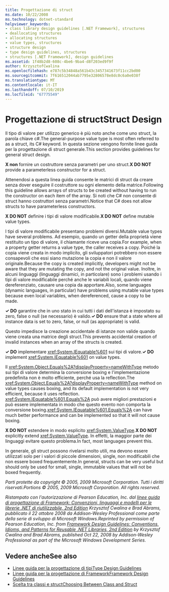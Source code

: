 ```yaml
---
title: Progettazione di struct
ms.date: 10/22/2008
ms.technology: dotnet-standard
helpviewer_keywords:
- class library design guidelines [.NET Framework], structures
- deallocating structures
- allocating structures
- value types, structures
- structure design
- type design guidelines, structures
- structures [.NET Framework], design guidelines
ms.assetid: 1f48b2d8-608c-4be6-9ba4-d8f203ed9f9f
author: KrzysztofCwalina
ms.openlocfilehash: e787c5b34848a561b43c3457341673f11cc2bd00
ms.sourcegitcommit: 7f616512044ab7795e32806578e8dc0c6a0e038f
ms.translationtype: MT
ms.contentlocale: it-IT
ms.lasthandoff: 07/10/2019
ms.locfileid: "67775549"
---
```

# <a name="struct-design"></a><span data-ttu-id="f5ba1-102">Progettazione di struct</span><span class="sxs-lookup"><span data-stu-id="f5ba1-102">Struct Design</span></span>
<span data-ttu-id="f5ba1-103">Il tipo di valore per utilizzo generico è più noto anche come uno struct, la parola chiave c#.</span><span class="sxs-lookup"><span data-stu-id="f5ba1-103">The general-purpose value type is most often referred to as a struct, its C# keyword.</span></span> <span data-ttu-id="f5ba1-104">In questa sezione vengono fornite linee guida per la progettazione di struct generale.</span><span class="sxs-lookup"><span data-stu-id="f5ba1-104">This section provides guidelines for general struct design.</span></span>  
  
 <span data-ttu-id="f5ba1-105">**X non** fornire un costruttore senza parametri per uno struct.</span><span class="sxs-lookup"><span data-stu-id="f5ba1-105">**X DO NOT** provide a parameterless constructor for a struct.</span></span>  
  
 <span data-ttu-id="f5ba1-106">Attenendosi a questa linea guida consente le matrici di struct da creare senza dover eseguire il costruttore su ogni elemento della matrice.</span><span class="sxs-lookup"><span data-stu-id="f5ba1-106">Following this guideline allows arrays of structs to be created without having to run the constructor on each item of the array.</span></span> <span data-ttu-id="f5ba1-107">Si noti che C# non consente di struct hanno costruttori senza parametri.</span><span class="sxs-lookup"><span data-stu-id="f5ba1-107">Notice that C# does not allow structs to have parameterless constructors.</span></span>  
  
 <span data-ttu-id="f5ba1-108">**X DO NOT** definire i tipi di valore modificabile.</span><span class="sxs-lookup"><span data-stu-id="f5ba1-108">**X DO NOT** define mutable value types.</span></span>  
  
 <span data-ttu-id="f5ba1-109">I tipi di valore modificabile presentano problemi diversi.</span><span class="sxs-lookup"><span data-stu-id="f5ba1-109">Mutable value types have several problems.</span></span> <span data-ttu-id="f5ba1-110">Ad esempio, quando un getter della proprietà viene restituito un tipo di valore, il chiamante riceve una copia.</span><span class="sxs-lookup"><span data-stu-id="f5ba1-110">For example, when a property getter returns a value type, the caller receives a copy.</span></span> <span data-ttu-id="f5ba1-111">Poiché la copia viene creata in modo implicito, gli sviluppatori potrebbero non essere consapevoli che essi siano mutazione la copia e non il valore originale.</span><span class="sxs-lookup"><span data-stu-id="f5ba1-111">Because the copy is created implicitly, developers might not be aware that they are mutating the copy, and not the original value.</span></span> <span data-ttu-id="f5ba1-112">Inoltre, in alcuni linguaggi (linguaggi dinamici, in particolare) sono i problemi usando i tipi di valore modificabile perché anche le variabili locali, quando viene dereferenziato, causare una copia da apportare.</span><span class="sxs-lookup"><span data-stu-id="f5ba1-112">Also, some languages (dynamic languages, in particular) have problems using mutable value types because even local variables, when dereferenced, cause a copy to be made.</span></span>  
  
 <span data-ttu-id="f5ba1-113">**✓ DO** garantire che in uno stato in cui tutti i dati dell'istanza è impostato su zero, false o null (se necessario) è valido.</span><span class="sxs-lookup"><span data-stu-id="f5ba1-113">**✓ DO** ensure that a state where all instance data is set to zero, false, or null (as appropriate) is valid.</span></span>  
  
 <span data-ttu-id="f5ba1-114">Questo impedisce la creazione accidentale di istanze non valide quando viene creata una matrice degli struct.</span><span class="sxs-lookup"><span data-stu-id="f5ba1-114">This prevents accidental creation of invalid instances when an array of the structs is created.</span></span>  
  
 <span data-ttu-id="f5ba1-115">**✓ DO** implementare <xref:System.IEquatable%601> sui tipi di valore.</span><span class="sxs-lookup"><span data-stu-id="f5ba1-115">**✓ DO** implement <xref:System.IEquatable%601> on value types.</span></span>  
  
 <span data-ttu-id="f5ba1-116">Il <xref:System.Object.Equals%2A?displayProperty=nameWithType> metodo sui tipi di valore determina la conversione boxing e l'implementazione predefinita non è molto efficiente, perché usa la reflection.</span><span class="sxs-lookup"><span data-stu-id="f5ba1-116">The <xref:System.Object.Equals%2A?displayProperty=nameWithType> method on value types causes boxing, and its default implementation is not very efficient, because it uses reflection.</span></span> <span data-ttu-id="f5ba1-117"><xref:System.IEquatable%601.Equals%2A> può avere migliori prestazioni e può essere implementata in modo che questo evento non comporta la conversione boxing.</span><span class="sxs-lookup"><span data-stu-id="f5ba1-117"><xref:System.IEquatable%601.Equals%2A> can have much better performance and can be implemented so that it will not cause boxing.</span></span>  
  
 <span data-ttu-id="f5ba1-118">**X DO NOT** estendere in modo esplicito <xref:System.ValueType>.</span><span class="sxs-lookup"><span data-stu-id="f5ba1-118">**X DO NOT** explicitly extend <xref:System.ValueType>.</span></span> <span data-ttu-id="f5ba1-119">In effetti, la maggior parte dei linguaggi evitare questo problema.</span><span class="sxs-lookup"><span data-stu-id="f5ba1-119">In fact, most languages prevent this.</span></span>  
  
 <span data-ttu-id="f5ba1-120">In generale, gli struct possono rivelarsi molto utili, ma devono essere utilizzati solo per i valori di piccole dimensioni, single, non modificabili che non essere boxed frequentemente.</span><span class="sxs-lookup"><span data-stu-id="f5ba1-120">In general, structs can be very useful but should only be used for small, single, immutable values that will not be boxed frequently.</span></span>  
  
 <span data-ttu-id="f5ba1-121">*Parti protette da copyright © 2005, 2009 Microsoft Corporation. Tutti i diritti riservati.*</span><span class="sxs-lookup"><span data-stu-id="f5ba1-121">*Portions © 2005, 2009 Microsoft Corporation. All rights reserved.*</span></span>  
  
 <span data-ttu-id="f5ba1-122">*Ristampato con l'autorizzazione di Pearson Education, Inc. dal [linee guida di progettazione di Framework: Convenzioni, linguaggi e modelli per le librerie .NET di riutilizzabile, 2nd Edition](https://www.informit.com/store/framework-design-guidelines-conventions-idioms-and-9780321545619) Krzysztof Cwalina e Brad Abrams, pubblicato il 22 ottobre 2008 da Addison-Wesley Professional come parte della serie di sviluppo di Microsoft Windows.*</span><span class="sxs-lookup"><span data-stu-id="f5ba1-122">*Reprinted by permission of Pearson Education, Inc. from [Framework Design Guidelines: Conventions, Idioms, and Patterns for Reusable .NET Libraries, 2nd Edition](https://www.informit.com/store/framework-design-guidelines-conventions-idioms-and-9780321545619) by Krzysztof Cwalina and Brad Abrams, published Oct 22, 2008 by Addison-Wesley Professional as part of the Microsoft Windows Development Series.*</span></span>  
  
## <a name="see-also"></a><span data-ttu-id="f5ba1-123">Vedere anche</span><span class="sxs-lookup"><span data-stu-id="f5ba1-123">See also</span></span>

- [<span data-ttu-id="f5ba1-124">Linee guida per la progettazione di tipi</span><span class="sxs-lookup"><span data-stu-id="f5ba1-124">Type Design Guidelines</span></span>](../../../docs/standard/design-guidelines/type.md)
- [<span data-ttu-id="f5ba1-125">Linee guida per la progettazione di Framework</span><span class="sxs-lookup"><span data-stu-id="f5ba1-125">Framework Design Guidelines</span></span>](../../../docs/standard/design-guidelines/index.md)
- [<span data-ttu-id="f5ba1-126">Scelta tra classi e struct</span><span class="sxs-lookup"><span data-stu-id="f5ba1-126">Choosing Between Class and Struct</span></span>](../../../docs/standard/design-guidelines/choosing-between-class-and-struct.md)
